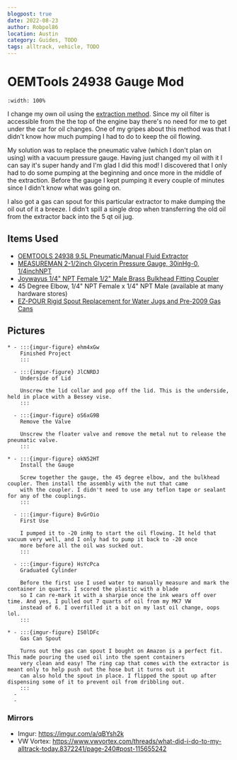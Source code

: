 ```yaml
---
blogpost: true
date: 2022-08-23
author: Robpol86
location: Austin
category: Guides, TODO
tags: alltrack, vehicle, TODO
---
```


# OEMTools 24938 Gauge Mod

```{youtube} njWYDQdS6d0
:width: 100%
```

I change my own oil using the [extraction method](https://www.youtube.com/watch?v=RakLAZIRgwU). Since my oil filter is
accessible from the the top of the engine bay there's no need for me to get under the car for oil changes. One of my gripes
about this method was that I didn't know how much pumping I had to do to keep the oil flowing.

My solution was to replace the pneumatic valve (which I don't plan on using) with a vacuum pressure gauge. Having just
changed my oil with it I can say it's super handy and I'm glad I did this mod! I discovered that I only had to do some
pumping at the beginning and once more in the middle of the extraction. Before the gauge I kept pumping it every couple of
minutes since I didn't know what was going on.

I also got a gas can spout for this particular extractor to make dumping the oil out of it a breeze. I didn't spill a single
drop when transferring the old oil from the extractor back into the 5 qt oil jug.

## Items Used

* [OEMTOOLS 24938 9.5L Pneumatic/Manual Fluid Extractor](https://www.amazon.com/OEMTOOLS-24938-Pneumatic-Manual-Extractor/dp/B07N7X4TP9)
* [MEASUREMAN 2-1/2inch Glycerin Pressure Gauge, 30inHg-0, 1/4inchNPT](https://www.amazon.com/Measureman-Glycerin-Plumbing-30inHg-0-Stainless/dp/B08TR85X2D)
* [Joywayus 1/4" NPT Female 1/2" Male Brass Bulkhead Fitting Coupler](https://www.amazon.com/Joywayus-Female-Bulkhead-Fitting-Coupler/dp/B07X7L3XTZ)
* 45 Degree Elbow, 1/4" NPT Female x 1/4" NPT Male (available at many hardware stores)
* [EZ-POUR Rigid Spout Replacement for Water Jugs and Pre-2009 Gas Cans](https://www.amazon.com/EZ-POUR-Rigid-Replacement-Spout-Pre-2009/dp/B07S42B8T9)

## Pictures

```{list-table}
* - :::{imgur-figure} ehm4xGw
    Finished Project
    :::

  - :::{imgur-figure} JlCNRDJ
    Underside of Lid

    Unscrew the lid collar and pop off the lid. This is the underside, held in place with a Bessey vise.
    :::

  - :::{imgur-figure} oS6xG9B
    Remove the Valve

    Unscrew the floater valve and remove the metal nut to release the pneumatic valve.
    :::

* - :::{imgur-figure} okN52HT
    Install the Gauge

    Screw together the gauge, the 45 degree elbow, and the bulkhead coupler. Then install the assembly with the nut that came
    with the coupler. I didn't need to use any teflon tape or sealant for any of the couplings.
    :::

  - :::{imgur-figure} BvGrOio
    First Use

    I pumped it to -20 inHg to start the oil flowing. It held that vacuum very well, and I only had to pump it back to -20 once
    more before all the oil was sucked out.
    :::

  - :::{imgur-figure} HsYcPca
    Graduated Cylinder

    Before the first use I used water to manually measure and mark the container in quarts. I scored the plastic with a blade
    so I can re-mark it with a sharpie once the ink wears off over time. And yes, I pulled out 7 quarts of oil from my MK7 VW
    instead of 6. I overfilled it a bit on my last oil change, oops lol.
    :::

* - :::{imgur-figure} IS0lDFc
    Gas Can Spout

    Turns out the gas can spout I bought on Amazon is a perfect fit. This made pouring the used oil into the spent containers
    very clean and easy! The ring cap that comes with the extractor is meant only to help push out the hose but it turns out it
    can also hold the spout in place. I flipped the spout up after dispensing some of it to prevent oil from dribbling out.
    :::
  -
  -
```

### Mirrors

* Imgur: <https://imgur.com/a/qBYsh2k>
* VW Vortex: <https://www.vwvortex.com/threads/what-did-i-do-to-my-alltrack-today.8372241/page-240#post-115655242>

